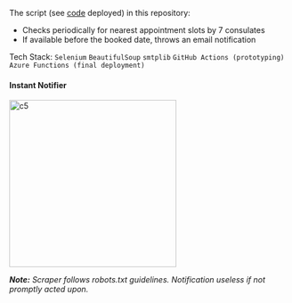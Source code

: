 The script (see [code](https://github.com/shithi30/Azure_Deployments) deployed) in this repository:
  - Checks periodically for nearest appointment slots by 7 consulates
  - If available before the booked date, throws an email notification

Tech Stack: ```Selenium``` ```BeautifulSoup``` ```smtplib``` ```GitHub Actions (prototyping)```  ```Azure Functions (final deployment)``` <br>

#### Instant Notifier
<img width="300" alt="c5" src="https://github.com/user-attachments/assets/99adcd3e-b6b4-4765-a6ea-664a657bb23d"><br>

*<b>Note:</b> Scraper follows robots.txt guidelines. Notification useless if not promptly acted upon.*
